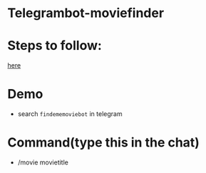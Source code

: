 # Telegrambot-moviefinder

# Steps to follow:
[here](https://blogue.tech/blogs/telegram-bot-with-node.js-and-deploy-to-heroku)

# Demo
* search `findememoviebot` in telegram

# Command(type this in the chat)
* /movie movietitle

